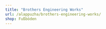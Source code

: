 ```yaml
---
title: "Brothers Engineering Works"
url: /alappuzha/brothers-engineering-works/
shop: Fußböden
---
```

